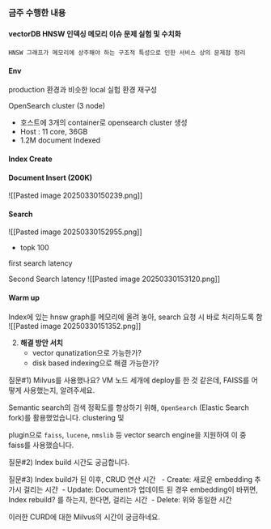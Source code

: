 ### 금주 수행한 내용

#### vectorDB HNSW 인덱싱 메모리 이슈 문제 실험 및 수치화

`HNSW 그래프가 메모리에 상주해야 하는 구조적 특성으로 인한 서비스 상의 문제점 정리`

#### Env
production 환경과 비슷한 local 실험 환경 재구성

OpenSearch cluster (3 node)
- 호스트에 3개의 container로 opensearch cluster 생성
- Host : 11 core, 36GB
- 1.2M document Indexed


#### Index Create


#### Document Insert (200K)

![[Pasted image 20250330150239.png]]

#### Search
![[Pasted image 20250330152955.png]]

- topk 100

first search latency

Second Search latency
![[Pasted image 20250330153120.png]]

#### Warm up
Index에 있는 hnsw graph를 메모리에 올려 놓아, search 요청 시 바로 처리하도록 함
![[Pasted image 20250330151352.png]]


2. **해결 방안 서치**
	- vector qunatization으로 가능한가?
	- disk based indexing으로 해결 가능한가?



질문#1) Milvus를 사용했나요? VM 노드 세개에 deploy를 한 것 같은데, FAISS를 어떻게 사용했는지, 알려주세요.

Semantic search의 검색 정확도를 향상하기 위해, `OpenSearch` (Elastic Search fork)를 활용했었습니다. 
clustering 및 

plugin으로 `faiss`, `lucene`, `nmslib` 등 vector search engine을 지원하여 이 중 faiss를 사용했습니다.

 



질문#2) Index build 시간도 궁금합니다. 

질문#3) Index build가 된 이후, CRUD 연산 시간 
 - Create: 새로운 embedding 추가시 걸리는 시간
 - Update: Document가 업데이트 된 경우 embedding이 바뀌면, Index rebuild? 를 하는지, 한다면, 걸리는 시간
 - Delete: 위와 동일한 시간




이러한 CURD에 대한 Milvus의 시간이 궁금하네요.